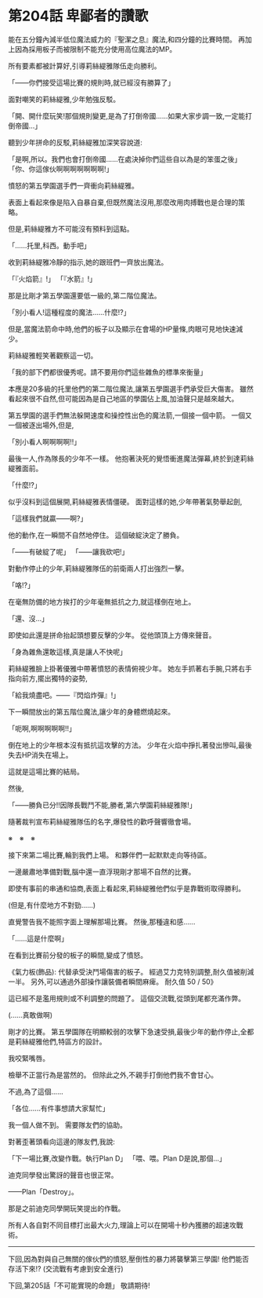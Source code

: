 # 第204話 卑鄙者的讚歌

能在五分鐘內減半低位魔法威力的『聖潔之息』魔法,和四分鐘的比賽時間。
再加上因為採用板子而被限制不能充分使用高位魔法的MP。

所有要素都被計算好,引導莉絲緹雅隊伍走向勝利。

「——你們接受這場比賽的規則時,就已經沒有勝算了」

面對嘲笑的莉絲緹雅,少年勉強反駁。

「開、開什麼玩笑!那個規則變更,是為了打倒帝國......如果大家步調一致,一定能打倒帝國...」

聽到少年拼命的反駁,莉絲緹雅加深笑容說道:

「是啊,所以。我們也會打倒帝國......在處決掉你們這些自以為是的笨蛋之後」
「你、你這傢伙啊啊啊啊啊啊啊!」

憤怒的第五學園選手們一齊衝向莉絲緹雅。

表面上看起來像是陷入自暴自棄,但既然魔法沒用,那麼改用肉搏戰也是合理的策略。

但是,莉絲緹雅方不可能沒有預料到這點。

「......托里,科西。動手吧」

收到莉絲緹雅冷靜的指示,她的跟班們一齊放出魔法。

「『火焰箭』!」
「『水箭』!」

那是比剛才第五學園還要低一級的,第二階位魔法。

「別小看人!這種程度的魔法......什麼!?」

但是,當魔法箭命中時,他們的板子以及顯示在會場的HP量條,肉眼可見地快速減少。

莉絲緹雅輕笑著觀察這一切。

「我的部下們都很優秀呢。請不要用你們這些雜魚的標準來衡量」

本應是20多級的托里他們的第二階位魔法,讓第五學園選手們承受巨大傷害。
雖然看起來很不自然,但可能因為是自己地區的學園佔上風,加油聲只是越來越大。

第五學園的選手們無法躲開速度和操控性出色的魔法箭,一個接一個中箭。
一個又一個被逐出場外,但是,

「別小看人啊啊啊啊!!」

最後一人,作為隊長的少年不一樣。
他抱著決死的覺悟衝進魔法彈幕,終於到達莉絲緹雅面前。

「什麼!?」

似乎沒料到這個展開,莉絲緹雅表情僵硬。
面對這樣的她,少年帶著氣勢舉起劍,

「這樣我們就贏——啊?」

他的動作,在一瞬間不自然地停住。
這個破綻決定了勝負。

「——有破綻了呢」
「——讓我砍吧!」

對動作停止的少年,莉絲緹雅隊伍的前衛兩人打出強烈一擊。

「咯!?」

在毫無防備的地方挨打的少年毫無抵抗之力,就這樣倒在地上。

「還、沒...」

即使如此還是拼命抬起頭想要反擊的少年。
從他頭頂上方傳來聲音。

「身為雜魚還敢這樣,真是讓人不快呢」

莉絲緹雅臉上掛著優雅中帶著憤怒的表情俯視少年。
她左手抓著右手腕,只將右手指向前方,擺出獨特的姿勢,

「給我燒盡吧。——『閃焰炸彈』!」

下一瞬間放出的第五階位魔法,讓少年的身體燃燒起來。

「呃啊,啊啊啊啊啊!!」

倒在地上的少年根本沒有抵抗這攻擊的方法。
少年在火焰中掙扎著發出慘叫,最後失去HP消失在場上。

這就是這場比賽的結局。

然後,

「——勝負已分!!因隊長戰鬥不能,勝者,第六學園莉絲緹雅隊!」

隨著裁判宣布莉絲緹雅隊伍的名字,爆發性的歡呼聲響徹會場。

※　※　※

接下來第二場比賽,輪到我們上場。
和夥伴們一起默默走向等待區。

一邊嚴肅地準備對戰,腦中還一直浮現剛才那場不自然的比賽。

即使有事前的串通和協商,表面上看起來,莉絲緹雅他們似乎是靠戰術取得勝利。

(但是,有什麼地方不對勁......)

直覺警告我不能照字面上理解那場比賽。
然後,那種違和感......

「......這是什麼啊」

在看到比賽前分發的板子的瞬間,變成了憤怒。

《氣力板(飾品):
  代替承受決鬥場傷害的板子。
  經過艾力克特別調整,耐久值被削減一半。
  另外,可以通過外部操作讓裝備者瞬間麻痺。
  耐久值 50 / 50》

這已經不是濫用規則或不利調整的問題了。
這個交流戰,從頭到尾都充滿作弊。

(......真敢做啊)

剛才的比賽。
第五學園隊在明顯較弱的攻擊下急速受損,最後少年的動作停止,全都是莉絲緹雅他們,特區方的設計。

我咬緊嘴唇。

檢舉不正當行為是當然的。
但除此之外,不親手打倒他們我不會甘心。

不過,為了這個......

「各位......有件事想請大家幫忙」

我一個人做不到。
需要隊友們的協助。

對著歪著頭看向這邊的隊友們,我說:

「下一場比賽,改變作戰。執行Plan D」
「喂、喂。Plan D是說,那個...」

迪克同學發出驚訝的聲音也很正常。

——Plan「Destroy」。

那是之前迪克同學開玩笑提出的作戰。

所有人各自對不同目標打出最大火力,理論上可以在開場十秒內獲勝的超速攻戰術。

---

下回,因為對與自己無關的傢伙們的憤怒,壓倒性的暴力將襲擊第三學園!
他們能否存活下來!?
(交流戰有考慮到安全進行)

下回,第205話「不可能實現的命題」
敬請期待!